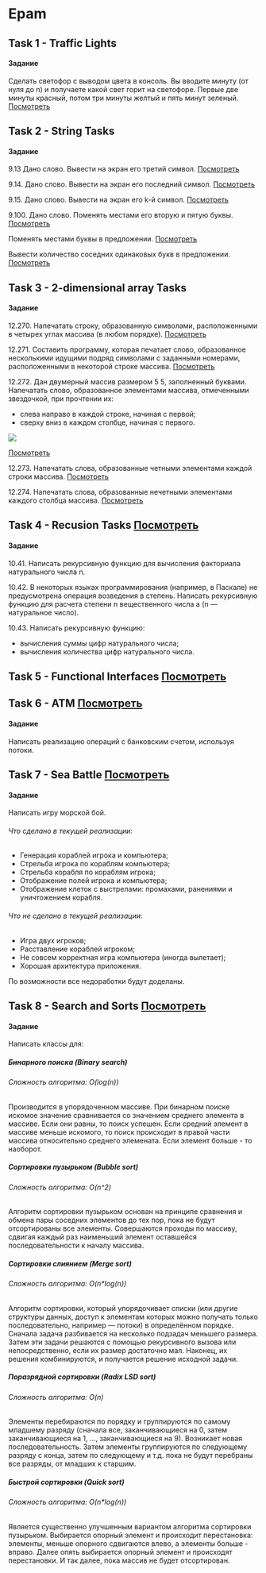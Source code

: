 # Epam 
## Task 1 - Traffic Lights
#### Задание
Сделать светофор с выводом цвета в консоль. Вы вводите минуту (от нуля до n) и получаете какой свет горит на светофоре. Первые две минуты красный, потом три минуты желтый и пять минут зеленый. [Посмотреть](https://github.com/MariiaKalugina/Epam/tree/master/EpamProjects/src/com/company/trafficLights)
## Task 2 - String Tasks
#### Задание
9.13 Дано слово. Вывести на экран его третий символ. [Посмотреть](https://github.com/MariiaKalugina/Epam/tree/master/EpamProjects/src/com/company/string/letters)

9.14. Дано слово. Вывести на экран его последний символ. [Посмотреть](https://github.com/MariiaKalugina/Epam/tree/master/EpamProjects/src/com/company/string/letters)

9.15. Дано слово. Вывести на экран его k-й символ. [Посмотреть](https://github.com/MariiaKalugina/Epam/tree/master/EpamProjects/src/com/company/string/letters)

9.100. Дано слово. Поменять местами его вторую и пятую буквы. [Посмотреть](https://github.com/MariiaKalugina/Epam/tree/master/EpamProjects/src/com/company/string/letters)

Поменять местами буквы в предложении. [Посмотреть](https://github.com/MariiaKalugina/Epam/tree/master/EpamProjects/src/com/company/string/swap)

Вывести количество соседних одинаковых букв в предложении. [Посмотреть](https://github.com/MariiaKalugina/Epam/tree/master/EpamProjects/src/com/company/string/same/letters)
## Task 3 - 2-dimensional array Tasks
#### Задание
12.270. Напечатать строку, образованную символами, расположенными в четырех углах массива (в любом порядке). [Посмотреть](https://github.com/MariiaKalugina/Epam/tree/master/EpamProjects/src/com/company/arrays/corner) 

12.271. Составить программу, которая печатает слово, образованное несколькими идущими подряд символами с заданными номерами, расположенными в некоторой строке массива. [Посмотреть](https://github.com/MariiaKalugina/Epam/tree/master/EpamProjects/src/com/company/arrays/certain/symbols)

12.272. Дан двумерный массив размером 5 5, заполненный буквами. Напечатать слово, образованное элементами массива, отмеченными звездочкой, при прочтении их:
* слева направо в каждой строке, начиная с первой;
* сверху вниз в каждом столбце, начиная с первого.

![](https://pp.userapi.com/c851136/v851136605/2207b/uHcIts8z7LU.jpg)

[Посмотреть](https://github.com/MariiaKalugina/Epam/tree/master/EpamProjects/src/com/company/arrays/matrix)

12.273. Напечатать слова, образованные четными элементами каждой строки массива.  [Посмотреть](https://github.com/MariiaKalugina/Epam/tree/master/EpamProjects/src/com/company/arrays/even/odd)

12.274. Напечатать слова, образованные нечетными элементами каждого столбца
массива. [Посмотреть](https://github.com/MariiaKalugina/Epam/tree/master/EpamProjects/src/com/company/arrays/even/odd)
## Task 4 - Recusion Tasks  [Посмотреть](https://github.com/MariiaKalugina/Epam/tree/master/EpamProjects/src/com/company/recursion)
#### Задание
10.41. Написать рекурсивную функцию для вычисления факториала натурального числа n.

10.42. В некоторых языках программирования (например, в Паскале) не предусмотрена операция возведения в степень. Написать рекурсивную функцию для расчета степени n вещественного числа a (n — натуральное число).

10.43. Написать рекурсивную функцию:
* вычисления суммы цифр натурального числа;
* вычисления количества цифр натурального числа.

## Task 5 - Functional Interfaces [Посмотреть](https://github.com/MariiaKalugina/Epam/tree/master/EpamProjects/src/com/company/finctional)

## Task 6 - ATM [Посмотреть](https://github.com/MariiaKalugina/Epam/tree/master/Bank/src)
#### Задание
Написать реализацию операций с банковским счетом, используя потоки.

## Task 7 - Sea Battle [Посмотреть](https://github.com/MariiaKalugina/Epam/tree/master/SeaBattle/src/main/java/com/epam/battle)

#### Задание
Написать игру морской бой.
###### Что сделано в текущей реализации:
* Генерация кораблей игрока и компьютера;
* Стрельба игрока по кораблям компьютера;
* Стрельба корабля по кораблям игрока;
* Отображение полей игрока и компьютера;
* Отображение клеток с выстрелами: промахами, ранениями и уничтожением корабля.

###### Что не сделано в текущей реализации:
* Игра двух игроков;
* Расставление кораблей игроком;
* Не совсем корректная игра компьютера (иногда вылетает);
* Хорошая архитектура приложения.

По возможности все недоработки будут доделаны.

## Task 8 - Search and Sorts [Посмотреть](https://github.com/MariiaKalugina/Epam/tree/master/Sorts/src/main/java/com/epam/sorts)
#### Задание
Написать классы для:

##### Бинарного поиска (Binary search)

###### Сложность алгоритма: O(log(n))

Производится в упорядоченном массиве. При бинарном поиске искомое значение сравнивается со значением среднего элемента в массиве. Если они равны, то поиск успешен. Если средний элемент в массиве меньше искомого, то поиск происходит в правой части массива относительно среднего элемената. Если элемент больше - то наоборот.

##### Сортировки пузырьком (Bubble sort)

###### Сложность алгоритма: O(n^2)

Алгоритм сортировки пузырьком основан на принципе сравнения и обмена пары соседних элементов до тех пор, пока не будут отсортированы все элементы. Совершаются проходы по массиву, сдвигая каждый раз наименьший элемент оставшейся последовательности к началу массива.

##### Сортировки слиянием (Merge sort)

###### Сложность алгоритма: O(n*log(n))

Алгоритм сортировки, который упорядочивает списки (или другие структуры данных, доступ к элементам которых можно получать только последовательно, например — потоки) в определённом порядке. Сначала задача разбивается на несколько подзадач меньшего размера. Затем эти задачи решаются с помощью рекурсивного вызова или непосредственно, если их размер достаточно мал. Наконец, их решения комбинируются, и получается решение исходной задачи.

##### Поразрядной сортировки (Radix LSD sort)

###### Сложность алгоритма: O(n)

Элементы перебираются по порядку и группируются по самому младшему разряду (сначала все, заканчивающиеся на 0, затем заканчивающиеся на 1, ..., заканчивающиеся на 9). Возникает новая последовательность. Затем элементы группируются по следующему разряду с конца, затем по следующему и т.д. пока не будут перебраны все разряды, от младших к старшим.

##### Быстрой сортировки (Quick sort)

###### Сложность алгоритма: O(n*log(n))

Является существенно улучшенным вариантом алгоритма сортировки пузырьком. Выбирается опорный элемент и происходит перестановка: элементы, меньше опорного сдвигаются влево, а элементы больше - вправо. Далее опять выбирается опорный элемент и происходят перестановки. И так далее, пока массив не будет отсортирован.
